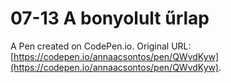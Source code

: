 # 07-13 A bonyolult űrlap

A Pen created on CodePen.io. Original URL: [https://codepen.io/annaacsontos/pen/QWvdKyw](https://codepen.io/annaacsontos/pen/QWvdKyw).


